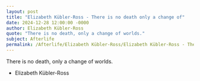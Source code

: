```yaml
---
layout: post
title: "Elizabeth Kübler-Ross - There is no death only a change of"
date: 2024-12-28 12:00:00 -0000
author: Elizabeth Kübler-Ross
quote: "There is no death, only a change of worlds."
subject: Afterlife
permalink: /Afterlife/Elizabeth Kübler-Ross/Elizabeth Kübler-Ross - There is no death only a change of
---
```


There is no death, only a change of worlds.

- Elizabeth Kübler-Ross
